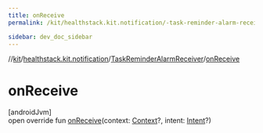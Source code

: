 ```yaml
---
title: onReceive
permalink: /kit/healthstack.kit.notification/-task-reminder-alarm-receiver/on-receive.html

sidebar: dev_doc_sidebar
---
```

//[kit](../../../index.html)/[healthstack.kit.notification](../index.html)/[TaskReminderAlarmReceiver](index.html)/[onReceive](on-receive.html)



# onReceive



[androidJvm]\
open override fun [onReceive](on-receive.html)(context: [Context](https://developer.android.com/reference/kotlin/android/content/Context.html)?, intent: [Intent](https://developer.android.com/reference/kotlin/android/content/Intent.html)?)




